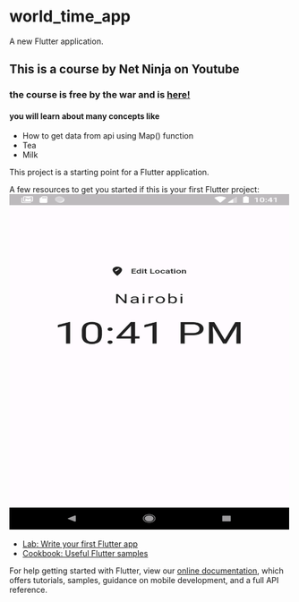 # world_time_app

A new Flutter application.

## This is a course by Net Ninja on Youtube 
### the course is free by the war and is <a href="https://github.com/iamshaunjp/flutter-beginners-tutorial">here!</a>
#### you will learn about many concepts like
<ul>
  <li>How to get data from api using Map() function</li>
  <li>Tea</li>
  <li>Milk</li>
</ul>


This project is a starting point for a Flutter application.

A few resources to get you started if this is your first Flutter project:
<img src="screenshot/Screenshot_1612467714.png" width="500" height="600"/>

- [Lab: Write your first Flutter app](https://flutter.dev/docs/get-started/codelab)
- [Cookbook: Useful Flutter samples](https://flutter.dev/docs/cookbook)

For help getting started with Flutter, view our
[online documentation](https://flutter.dev/docs), which offers tutorials,
samples, guidance on mobile development, and a full API reference.
